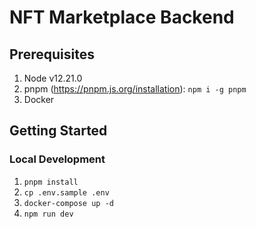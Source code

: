 # NFT Marketplace Backend

## Prerequisites

1. Node v12.21.0
2. pnpm (https://pnpm.js.org/installation): `npm i -g pnpm`
3. Docker

## Getting Started

### Local Development

1. `pnpm install`
2. `cp .env.sample .env`
3. `docker-compose up -d`
4. `npm run dev`
